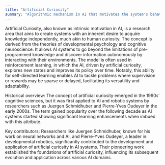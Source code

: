 ```yaml
---
title: "Artificial Curiosity"
summary: "Algorithmic mechanism in AI that motivates the system's behavior to learn inquisitively and explore unfamiliar environments."
---
```


Artificial Curiosity, also known as intrinsic motivation in AI, is a research area that aims to create systems with an inherent desire to acquire knowledge independently, much akin to human curiosity. The concept is derived from the theories of developmental psychology and cognitive neuroscience. It allows AI systems to go beyond the limitations of pre-programmed knowledge and discover information autonomously by interacting with their environments. The model is often used in reinforcement learning, in which the AI, driven by artificial curiosity, explores new states and improves its policy over time. Notably, this ability for self-directed learning enables AI to tackle problems where supervision or rewards may be sparse or delayed, facilitating its versatility and adaptability.

Historical overview: The concept of artificial curiosity emerged in the 1990s' cognitive sciences, but it was first applied to AI and robotic systems by researchers such as Juergen Schmidhuber and Pierre-Yves Oudeyer in the early 2000s. The term gained popularity over the following decade as AI systems started showing significant learning enhancements when imbued with this attribute.

Key contributors: Researchers like Juergen Schmidhuber, known for his work on neural networks and AI, and Pierre-Yves Oudeyer, a leader in developmental robotics, significantly contributed to the development and application of artificial curiosity in AI systems. Their pioneering work established the foundations of artificial curiosity, influencing its subsequent evolution and application across various AI domains.
